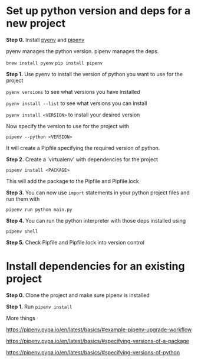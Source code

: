 # Set up python version and deps for a new project

**Step 0.** Install [pyenv](https://github.com/pyenv/pyenv) and [pipenv](https://pipenv.pypa.io/)

pyenv manages the python version. pipenv manages the deps.

`brew install pyenv`
`pip install pipenv`

**Step 1.** Use pyenv to install the version of python you want to use for the project

`pyenv versions` to see what versions you have installed

`pyenv install --list` to see what versions you can install

`pyenv install <VERSION>` to install your desired version

Now specify the version to use for the project with

  `pipenv --python <VERSION>`

  It will create a Pipfile specifying the required version of python.

**Step 2.** Create a 'virtualenv' with dependencies for the project

`pipenv install <PACKAGE>`

This will add the package to the Pipfile and Pipfile.lock

**Step 3.** You can now use `import` statements in your python project files and run them with 

`pipenv run python main.py`

**Step 4.** You can run the python interpreter with those deps installed using

`pipenv shell`

**Step 5.** Check Pipfile and Pipfile.lock into version control

# Install dependencies for an existing project

**Step 0.** Clone the project and make sure pipenv is installed

**Step 1.** Run `pipenv install`

More things

https://pipenv.pypa.io/en/latest/basics/#example-pipenv-upgrade-workflow

https://pipenv.pypa.io/en/latest/basics/#specifying-versions-of-a-package

https://pipenv.pypa.io/en/latest/basics/#specifying-versions-of-python

